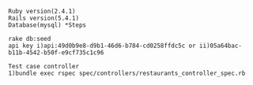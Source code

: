 	Ruby version(2.4.1)
    Rails version(5.4.1)
    Database(mysql) *Steps

    rake db:seed
    api key i)api:49d0b9e8-d9b1-46d6-b784-cd0258ffdc5c or ii)05a64bac-b11b-4542-b50f-e9cf735c1c96

    Test case controller
    1)bundle exec rspec spec/controllers/restaurants_controller_spec.rb